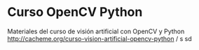 # Curso OpenCV Python


Materiales del curso de visión artificial con OpenCV y Python http://cacheme.org/curso-vision-artificial-opencv-python /
s sd 
